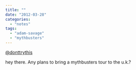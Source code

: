 ```yaml
---
title: ""
date: "2012-03-28"
categories: 
  - "notes"
tags: 
  - "adam-savage"
  - "mythbusters"
---
```


[@donttrythis](https://twitter.com/donttrythis)

hey there. Any plans to bring a mythbusters tour to the u.k.?

